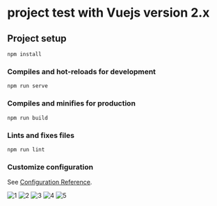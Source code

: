 # project test with Vuejs version 2.x

## Project setup
```
npm install
```

### Compiles and hot-reloads for development
```
npm run serve
```

### Compiles and minifies for production
```
npm run build
```

### Lints and fixes files
```
npm run lint
```

### Customize configuration
See [Configuration Reference](https://cli.vuejs.org/config/).


![1](https://user-images.githubusercontent.com/47481316/158937816-4e1ca3e0-37a2-4f27-81c9-155efc1634c7.png)
![2](https://user-images.githubusercontent.com/47481316/158937820-7e92a22c-048f-4ec3-9fd8-36a7022a4afd.png)
![3](https://user-images.githubusercontent.com/47481316/158937821-80236bbc-b31e-44ac-873f-23a546e8508c.png)
![4](https://user-images.githubusercontent.com/47481316/158937823-5aa1e999-01de-4866-b9e0-70611a1f1879.png)
![5](https://user-images.githubusercontent.com/47481316/158937829-96aef77e-6805-4c10-a6a2-c7198c32f6af.png)
